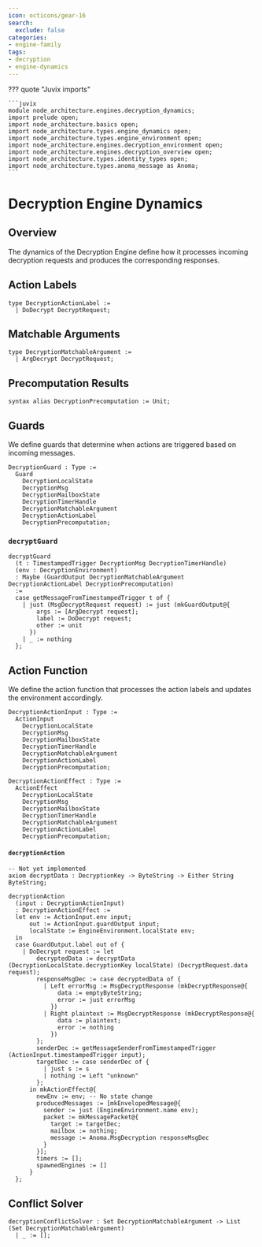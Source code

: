 ```yaml
---
icon: octicons/gear-16
search:
  exclude: false
categories:
- engine-family
tags:
- decryption
- engine-dynamics
---
```


??? quote "Juvix imports"

    ```juvix
    module node_architecture.engines.decryption_dynamics;
    import prelude open;
    import node_architecture.basics open;
    import node_architecture.types.engine_dynamics open;
    import node_architecture.types.engine_environment open;
    import node_architecture.engines.decryption_environment open;
    import node_architecture.engines.decryption_overview open;
    import node_architecture.types.identity_types open;
    import node_architecture.types.anoma_message as Anoma;
    ```

# Decryption Engine Dynamics

## Overview

The dynamics of the Decryption Engine define how it processes incoming decryption requests and produces the corresponding responses.

## Action Labels

```juvix
type DecryptionActionLabel :=
  | DoDecrypt DecryptRequest;
```

## Matchable Arguments

```juvix
type DecryptionMatchableArgument :=
  | ArgDecrypt DecryptRequest;
```

## Precomputation Results

```juvix
syntax alias DecryptionPrecomputation := Unit;
```

## Guards

We define guards that determine when actions are triggered based on incoming messages.

```juvix
DecryptionGuard : Type :=
  Guard
    DecryptionLocalState
    DecryptionMsg
    DecryptionMailboxState
    DecryptionTimerHandle
    DecryptionMatchableArgument
    DecryptionActionLabel
    DecryptionPrecomputation;
```

### `decryptGuard`

```juvix
decryptGuard
  (t : TimestampedTrigger DecryptionMsg DecryptionTimerHandle)
  (env : DecryptionEnvironment)
  : Maybe (GuardOutput DecryptionMatchableArgument DecryptionActionLabel DecryptionPrecomputation)
  :=
  case getMessageFromTimestampedTrigger t of {
    | just (MsgDecryptRequest request) := just (mkGuardOutput@{
        args := [ArgDecrypt request];
        label := DoDecrypt request;
        other := unit
      })
    | _ := nothing
  };
```

## Action Function

We define the action function that processes the action labels and updates the environment accordingly.

```juvix
DecryptionActionInput : Type :=
  ActionInput
    DecryptionLocalState
    DecryptionMsg
    DecryptionMailboxState
    DecryptionTimerHandle
    DecryptionMatchableArgument
    DecryptionActionLabel
    DecryptionPrecomputation;

DecryptionActionEffect : Type :=
  ActionEffect
    DecryptionLocalState
    DecryptionMsg
    DecryptionMailboxState
    DecryptionTimerHandle
    DecryptionMatchableArgument
    DecryptionActionLabel
    DecryptionPrecomputation;
```

#### `decryptionAction`

```juvix
-- Not yet implemented
axiom decryptData : DecryptionKey -> ByteString -> Either String ByteString;

decryptionAction
  (input : DecryptionActionInput)
  : DecryptionActionEffect :=
  let env := ActionInput.env input;
      out := ActionInput.guardOutput input;
      localState := EngineEnvironment.localState env;
  in
  case GuardOutput.label out of {
    | DoDecrypt request := let
        decryptedData := decryptData (DecryptionLocalState.decryptionKey localState) (DecryptRequest.data request);
        responseMsgDec := case decryptedData of {
          | Left errorMsg := MsgDecryptResponse (mkDecryptResponse@{
              data := emptyByteString;
              error := just errorMsg
            })
          | Right plaintext := MsgDecryptResponse (mkDecryptResponse@{
              data := plaintext;
              error := nothing
            })
        };
        senderDec := getMessageSenderFromTimestampedTrigger (ActionInput.timestampedTrigger input);
        targetDec := case senderDec of {
          | just s := s
          | nothing := Left "unknown"
        };
      in mkActionEffect@{
        newEnv := env; -- No state change
        producedMessages := [mkEnvelopedMessage@{
          sender := just (EngineEnvironment.name env);
          packet := mkMessagePacket@{
            target := targetDec;
            mailbox := nothing;
            message := Anoma.MsgDecryption responseMsgDec
          }
        }];
        timers := [];
        spawnedEngines := []
      }
  };
```

## Conflict Solver

```juvix
decryptionConflictSolver : Set DecryptionMatchableArgument -> List (Set DecryptionMatchableArgument)
  | _ := [];
```
